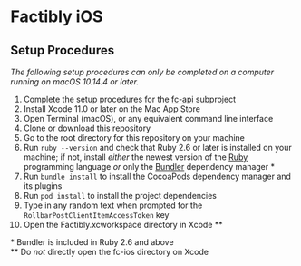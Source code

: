 # Factibly iOS

## Setup Procedures

*The following setup procedures can only be completed on a computer running on macOS 10.14.4 or later.*

1. Complete the setup procedures for the [fc-api](https://github.com/Sapphire-Labs/factibly/blob/master/fc-api/README.md) subproject
2. Install Xcode 11.0 or later on the Mac App Store
3. Open Terminal (macOS), or any equivalent command line interface
4. Clone or download this repository
5. Go to the root directory for this repository on your machine
6. Run `ruby --version` and check that Ruby 2.6 or later is installed on your machine; if not, install _either_ the newest version of the [Ruby](https://www.ruby-lang.org/en/documentation/installation/) programming language _or_ only the [Bundler](https://bundler.io/) dependency manager  \*
7. Run  `bundle install` to install the CocoaPods dependency manager and its plugins
8. Run `pod install` to install the project dependencies
9. Type in any random text when prompted for the `RollbarPostClientItemAccessToken` key
10. Open the Factibly.xcworkspace directory in Xcode \*\*

\* Bundler is included in Ruby 2.6 and above \
\*\* Do _not_ directly open the fc-ios directory on Xcode
